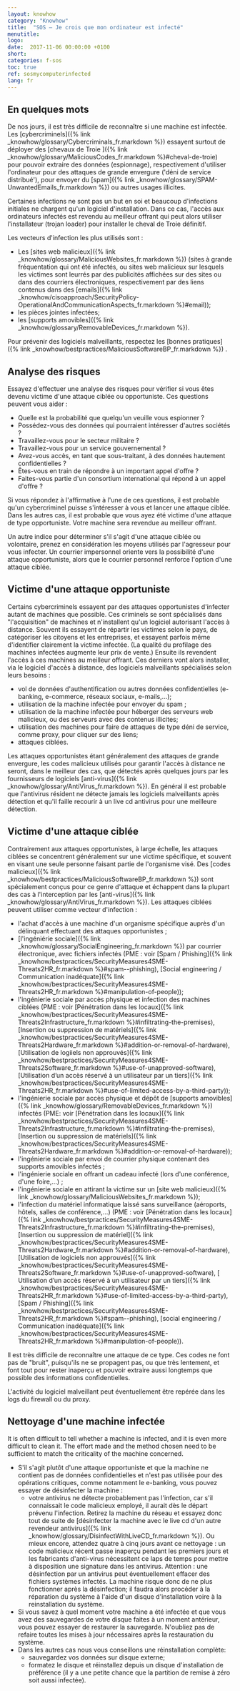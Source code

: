 ```yaml
---
layout: knowhow
category: "Knowhow"
title:  "SOS – Je crois que mon ordinateur est infecté"
menutitle:
logo:
date:  2017-11-06 00:00:00 +0100
short:
categories: f-sos
toc: true
ref: sosmycomputerinfected
lang: fr
---
```


## En quelques mots
De nos jours, il est très difficile de reconnaître si une machine est infectée. Les [cybercriminels]({% link _knowhow/glossary/Cybercriminals_fr.markdown %}) essayent surtout de déployer des [chevaux de Troie ]({% link _knowhow/glossary/MaliciousCodes_fr.markdown %}#cheval-de-troie) pour pouvoir extraire des données (espionnage), respectivement d'utiliser l'ordinateur pour des attaques de grande envergure ('déni de service distribué'), pour envoyer du [spam]({% link _knowhow/glossary/SPAM-UnwantedEmails_fr.markdown %}) ou autres usages illicites.

Certaines infections ne sont pas un but en soi et beaucoup d'infections initiales ne chargent qu'un logiciel d'installation. Dans ce cas, l'accès aux ordinateurs infectés est revendu au meilleur offrant qui peut alors utiliser l'installateur (trojan loader) pour installer le cheval de Troie définitif.

Les vecteurs d'infection les plus utilisés sont :

* Les [sites web malicieux]({% link _knowhow/glossary/MaliciousWebsites_fr.markdown %}) (sites à grande fréquentation qui ont été infectés, ou sites web malicieux sur lesquels les victimes sont leurrés par des publicités affichées sur des sites ou dans des courriers électroniques, respectivement par des liens contenus dans des [emails]({% link _knowhow/cisoapproach/SecurityPolicy-OperationalAndCommunicationAspects_fr.markdown %}#email));
* les pièces jointes infectées;
* les [supports amovibles]({% link _knowhow/glossary/RemovableDevices_fr.markdown %}).

Pour prévenir des logiciels malveillants, respectez les [bonnes pratiques]({% link _knowhow/bestpractices/MaliciousSoftwareBP_fr.markdown %}) .

## Analyse des risques
Essayez d'effectuer une analyse des risques pour vérifier si vous êtes devenu victime d'une attaque ciblée ou opportuniste. Ces questions peuvent vous aider :

* Quelle est la probabilité que quelqu'un veuille vous espionner ?
* Possédez-vous des données qui pourraient intéresser d'autres sociétés ?
* Travaillez-vous pour le secteur militaire ?
* Travaillez-vous pour un service gouvernemental ?
* Avez-vous accès, en tant que sous-traitant, à des données hautement confidentielles ?
* Êtes-vous en train de répondre à un important appel d'offre ?
* Faites-vous partie d'un consortium international qui répond à un appel d'offre ?

Si vous répondez à l'affirmative à l'une de ces questions, il est probable qu'un cybercriminel puisse s'intéresser à vous et lancer une attaque ciblée. Dans les autres cas, il est probable que vous ayez été victime d'une attaque de type opportuniste. Votre machine sera revendue au meilleur offrant.

Un autre indice pour déterminer s'il s'agit d'une attaque ciblée ou volontaire, prenez en considération les moyens utilisés par l'agresseur pour vous infecter. Un courrier impersonnel oriente vers la possibilité d'une attaque opportuniste, alors que le courrier personnel renforce l'option d'une attaque ciblée.

## Victime d'une attaque opportuniste
Certains cybercriminels essayent par des attaques opportunistes d'infecter autant de machines que possible. Ces criminels se sont spécialisés dans "l'acquisition" de machines et n'installent qu'un logiciel autorisant l'accès à distance. Souvent ils essayent de répartir les victimes selon le pays, de catégoriser les citoyens et les entreprises, et essayent parfois même d'identifier clairement la victime infectée. (La qualité du profilage des machines infectées augmente leur prix de vente.) Ensuite ils revendent l'accès à ces machines au meilleur offrant. Ces derniers vont alors installer, via le logiciel d'accès à distance, des logiciels malveillants spécialisés selon leurs besoins :

* vol de données d'authentification ou autres données confidentielles (e-banking, e-commerce, réseaux sociaux, e-mails,...);
* utilisation de la machine infectée pour envoyer du spam ;
* utilisation de la machine infectée pour héberger des serveurs web malicieux, ou des serveurs avec des contenus illicites;
* utilisation des machines pour faire de attaques de type déni de service, comme proxy, pour cliquer sur des liens;
* attaques ciblées.

Les attaques opportunistes étant généralement des attaques de grande envergure, les codes malicieux utilisés pour garantir l'accès à distance ne seront, dans le meilleur des cas, que détectés après quelques jours par les fournisseurs de logiciels [anti-virus]({% link _knowhow/glossary/AntiVirus_fr.markdown %}). En général il est probable que l'antivirus résident ne détecte jamais les logiciels malveillants après détection et qu'il faille recourir à un live cd antivirus pour une meilleure détection.

## Victime d'une attaque ciblée
Contrairement aux attaques opportunistes, à large échelle, les attaques ciblées se concentrent généralement sur une victime spécifique, et souvent en visant une seule personne faisant partie de l'organisme visé. Des [codes malicieux]({% link _knowhow/bestpractices/MaliciousSoftwareBP_fr.markdown %}) sont spécialement conçus pour ce genre d'attaque et échappent dans la plupart des cas à l'interception par les [anti-virus]({% link _knowhow/glossary/AntiVirus_fr.markdown %}). Les attaques ciblées peuvent utiliser comme vecteur d'infection :

* l'achat d'accès à une machine d'un organisme spécifique auprès d'un délinquant effectuant des attaques opportunistes ;
* [l'ingéniérie sociale]({% link _knowhow/glossary/SocialEngineering_fr.markdown %}) par courrier électronique, avec fichiers infectés (PME : voir  [Spam / Phishing]({% link _knowhow/bestpractices/SecurityMeasures4SME-Threats2HR_fr.markdown %}#spam--phishing), [Social engineering / Communication inadéquate]({% link _knowhow/bestpractices/SecurityMeasures4SME-Threats2HR_fr.markdown %}#manipulation-of-people));
* l'ingénierie sociale par accès physique et infection des machines ciblées (PME : voir [Pénétration dans les locaux]({% link _knowhow/bestpractices/SecurityMeasures4SME-Threats2Infrastructure_fr.markdown %}#infiltrating-the-premises), [Insertion ou suppression de matériels]({% link _knowhow/bestpractices/SecurityMeasures4SME-Threats2Hardware_fr.markdown %}#addition-or-removal-of-hardware), [Utilisation de logiiels non approuvés]({% link _knowhow/bestpractices/SecurityMeasures4SME-Threats2Software_fr.markdown %}#use-of-unapproved-software), [Utilisation d’un accès réservé à un utilisateur par un tiers]({% link _knowhow/bestpractices/SecurityMeasures4SME-Threats2HR_fr.markdown %}#use-of-limited-access-by-a-third-party));
* l'ingénierie sociale par accès physique et dépôt de [supports amovibles]({% link _knowhow/glossary/RemovableDevices_fr.markdown %}) infectés (PME: voir [Pénétration dans les locaux]({% link _knowhow/bestpractices/SecurityMeasures4SME-Threats2Infrastructure_fr.markdown %}#infiltrating-the-premises), [Insertion ou suppression de matériels]({% link _knowhow/bestpractices/SecurityMeasures4SME-Threats2Hardware_fr.markdown %}#addition-or-removal-of-hardware));
* l'ingénierie sociale par envoi de courrier physique contenant des supports amovibles infectés ;
* l'ingénierie sociale en offrant un cadeau infecté (lors d'une conférence, d'une foire,...) ;
* l'ingénierie sociale en attirant la victime sur un [site web malicieux]({% link _knowhow/glossary/MaliciousWebsites_fr.markdown %});
* l'infection du matériel informatique laissé sans surveillance (aéroports, hôtels, salles de conférence,...) (PME : voir [Pénétration dans les locaux]({% link _knowhow/bestpractices/SecurityMeasures4SME-Threats2Infrastructure_fr.markdown %}#infiltrating-the-premises), [Insertion ou suppression de matériel]({% link _knowhow/bestpractices/SecurityMeasures4SME-Threats2Hardware_fr.markdown %}#addition-or-removal-of-hardware), [Utilisation de logiciels non approuvés]({% link _knowhow/bestpractices/SecurityMeasures4SME-Threats2Software_fr.markdown %}#use-of-unapproved-software), [ Utilisation d’un accès réservé à un utilisateur par un tiers]({% link _knowhow/bestpractices/SecurityMeasures4SME-Threats2HR_fr.markdown %}#use-of-limited-access-by-a-third-party), [Spam / Phishing]({% link _knowhow/bestpractices/SecurityMeasures4SME-Threats2HR_fr.markdown %}#spam--phishing), [social engineering / Communication inadéquate]({% link _knowhow/bestpractices/SecurityMeasures4SME-Threats2HR_fr.markdown %}#manipulation-of-people)).

Il est très difficile de reconnaître une attaque de ce type. Ces codes ne font pas de "bruit", puisqu'ils ne se propagent pas, ou que très lentement, et font tout pour rester inaperçu et pouvoir extraire aussi longtemps que possible des informations confidentielles.

L'activité du logiciel malveillant peut éventuellement être repérée dans les logs du firewall ou du proxy.

## Nettoyage d'une machine infectée
It is often difficult to tell whether a machine is infected, and it is even more difficult to clean it. The effort made and the method chosen need to be sufficient to match the criticality of the machine concerned.

* S'il s'agit plutôt d'une attaque opportuniste et que la machine ne contient pas de données confidentielles et n'est pas utilisée pour des opérations critiques, comme notamment le e-banking, vous pouvez essayer de désinfecter la machine :
  * votre antivirus ne détecte probablement pas l'infection, car s'il connaissait le code malicieux employé, il aurait dès le départ prévenu l'infection. Retirez la machine du réseau et essayez donc tout de suite de [désinfecter la machine avec le live cd d'un autre revendeur antivirus]({% link _knowhow/glossary/DisinfectWithLiveCD_fr.markdown %}). Ou mieux encore, attendez quatre à cinq jours avant ce nettoyage : un code malicieux récent passe inaperçu pendant les premiers jours et les fabricants d'anti-virus nécessitent ce laps de temps pour mettre à disposition une signature dans les antivirus. Attention : une désinfection par un antivirus peut éventuellement effacer des fichiers systèmes infectés. La machine risque donc de ne plus fonctionner après la désinfection; il faudra alors procéder à la réparation du système à l'aide d'un disque d'installation voire à la reinstallation du système.
* Si vous savez à quel moment votre machine a été infectée et que vous avez des sauvegardes de votre disque faites à un moment antérieur, vous pouvez essayer de restaurer la sauvegarde. N'oubliez pas de refaire toutes les mises à jour nécessaires après la restauration du système.
* Dans les autres cas nous vous conseillons une réinstallation complète:
  * sauvegardez vos données sur disque externe;
  * formatez le disque et réinstallez depuis un disque d'installation de préférence (il y a une petite chance que la partition de remise à zéro soit aussi infectée).
